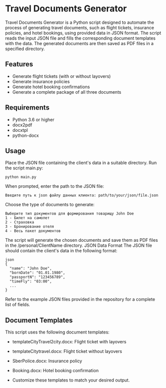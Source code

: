 # Travel Documents Generator

Travel Documents Generator is a Python script designed to automate the process of generating travel documents, such as flight tickets, insurance policies, and hotel bookings, using provided data in JSON format. The script reads the input JSON file and fills the corresponding document templates with the data. The generated documents are then saved as PDF files in a specified directory.

##  Features

* Generate flight tickets (with or without layovers)
* Generate insurance policies
* Generate hotel booking confirmations
* Generate a complete package of all three documents

##  Requirements
* Python 3.6 or higher
* docx2pdf
* docxtpl
* python-docx

##  Usage
Place the JSON file containing the client's data in a suitable directory.
Run the script main.py:
```
python main.py
```

When prompted, enter the path to the JSON file:

```
Введите путь к json файлу данных клиента: path/to/your/json/file.json
```

Choose the type of documents to generate:
```
Выберите тип документов для формирования товарищу John Doe
1 - Билет на самолет
2 - Страховка
3 - Бронирование отеля
4 - Весь пакет документов
```

The script will generate the chosen documents and save them as PDF files in the /personal/ClientName directory.
JSON Data Format
The JSON file should contain the client's data in the following format:

```
json
{
  "name": "John Doe",
  "bornDate": "01.01.1980",
  "passportN": "123456789",
  "timeFly": "03:00",
  ...
}
```
Refer to the example JSON files provided in the repository for a complete list of fields.

## Document Templates

This script uses the following document templates:

* templateCityTravel2city.docx: Flight ticket with layovers

* templateCitytravel.docx: Flight ticket without layovers

* SberPolice.docx: Insurance policy

* Booking.docx: Hotel booking confirmation

* Customize these templates to match your desired output.
